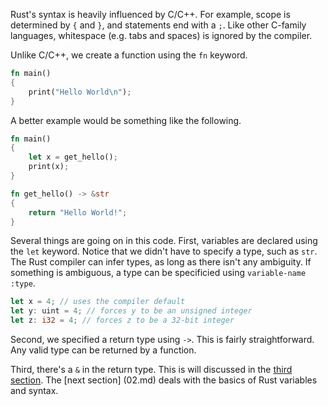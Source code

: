 Rust's syntax is heavily influenced by C/C++. For example, scope is determined 
by `{` and `}`, and statements end with a `;`. Like other C-family languages, 
whitespace (e.g. tabs and spaces) is ignored by the compiler. 

Unlike C/C++, we create a function using the `fn` keyword.

```rust
fn main()
{
	print("Hello World\n");
}
```

A better example would be something like the following.

```rust
fn main()
{
	let x = get_hello();
	print(x);
}

fn get_hello() -> &str
{
	return "Hello World!";
}
```

Several things are going on in this code. First, variables are declared using 
the `let` keyword. Notice that we didn't have to specify a type, such as `str`.
The Rust compiler can infer types, as long as there isn't any ambiguity. If 
something is ambiguous, a type can be specificied using `variable-name :type`.

```rust
let x = 4; // uses the compiler default
let y: uint = 4; // forces y to be an unsigned integer
let z: i32 = 4; // forces z to be a 32-bit integer
```

Second, we specified a return type using `->`. This is fairly straightforward. 
Any valid type can be returned by a function.

Third, there's a `&` in the return type. This is will discussed in the [third 
section](03.md). The [next section] (02.md) deals with the basics of Rust 
variables and syntax.
